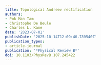 ```yaml
---
title: Topological Andreev rectification
authors:
- Pok Man Tam
- Christophe De Beule
- Charles L. Kane
date: '2023-07-01'
publishDate: '2025-10-14T12:09:40.780540Z'
publication_types:
- article-journal
publication: '*Physical Review B*'
doi: 10.1103/PhysRevB.107.245422
---
```

